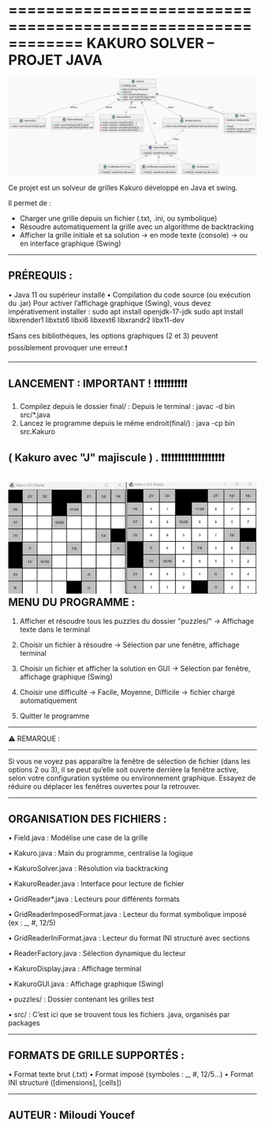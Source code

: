 ============================================================
                 KAKURO SOLVER – PROJET JAVA                             
============================================================
![My Image](diagramme_des_classes_Light.png)

Ce projet est un solveur de grilles Kakuro développé en Java et swing.

Il permet de :
- Charger une grille depuis un fichier (.txt, .ini, ou symbolique)
- Résoudre automatiquement la grille avec un algorithme de backtracking
- Afficher la grille initiale et sa solution
  → en mode texte (console)
  → ou en interface graphique (Swing)

------------------------------------------------------------
PRÉREQUIS :
------------------------------------------------------------
• Java 11 ou supérieur installé
• Compilation du code source (ou exécution du .jar)
Pour activer l’affichage graphique (Swing), vous devez impérativement installer :
    sudo apt install openjdk-17-jdk
    sudo apt install libxrender1 libxtst6 libxi6 libxext6 libxrandr2 libx11-dev

❗️Sans ces bibliothèques, les options graphiques (2 et 3) peuvent possiblement provoquer une erreur.❗️

------------------------------------------------------------
LANCEMENT : IMPORTANT ! ❗️❗️❗️❗️❗️❗️❗️❗️❗️❗️
------------------------------------------------------------
1. Compilez depuis le dossier final/ :
Depuis le terminal :
javac -d bin src/*.java
2. Lancez le programme depuis le même endroit(final/) :
java -cp bin src.Kakuro

( Kakuro avec "J" majiscule ) .
❗️❗️❗️❗️❗️❗️❗️❗️❗️❗️❗️❗️❗️❗️❗️❗️❗️❗️❗️
------------------------------------------------------------
![My Image](affichageGui.png)
MENU DU PROGRAMME :
------------------------------------------------------------

1. Afficher et résoudre tous les puzzles du dossier "puzzles/"
   → Affichage texte dans le terminal

2. Choisir un fichier à résoudre
   → Sélection par une fenêtre, affichage terminal

3. Choisir un fichier et afficher la solution en GUI
   → Sélection par fenêtre, affichage graphique (Swing)

4. Choisir une difficulté
   → Facile, Moyenne, Difficile → fichier chargé automatiquement

5. Quitter le programme

------------------------------------------------------------
⚠️ REMARQUE :


------------------------------------------------------------
 Si vous ne voyez pas apparaître la fenêtre de sélection de fichier (dans les options 2 ou 3), il se peut qu’elle soit ouverte derrière la fenêtre active, selon votre configuration système ou environnement graphique. Essayez de réduire ou déplacer les fenêtres ouvertes pour la retrouver.

------------------------------------------------------------
ORGANISATION DES FICHIERS :
------------------------------------------------------------
• Field.java                      : Modélise une case de la grille

• Kakuro.java                    : Main du programme, centralise la logique

• KakuroSolver.java              : Résolution via backtracking

• KakuroReader.java              : Interface pour lecture de fichier

• GridReader*.java               : Lecteurs pour différents formats

• GridReaderImposedFormat.java  : Lecteur du format symbolique imposé (ex : _, #, 12/5)

• GridReaderIniFormat.java      : Lecteur du format INI structuré avec sections

• ReaderFactory.java             : Sélection dynamique du lecteur

• KakuroDisplay.java             : Affichage terminal

• KakuroGUI.java                 : Affichage graphique (Swing)

• puzzles/                       : Dossier contenant les grilles test

• src/                           : C’est ici que se trouvent tous les fichiers .java, organisés par packages
 
------------------------------------------------------------
FORMATS DE GRILLE SUPPORTÉS :
------------------------------------------------------------
• Format texte brut (.txt)
• Format imposé (symboles : _, #, 12/5...)
• Format INI structuré ([dimensions], [cells])


------------------------------------------------------------
AUTEUR : Miloudi Youcef
------------------------------------------------------------

